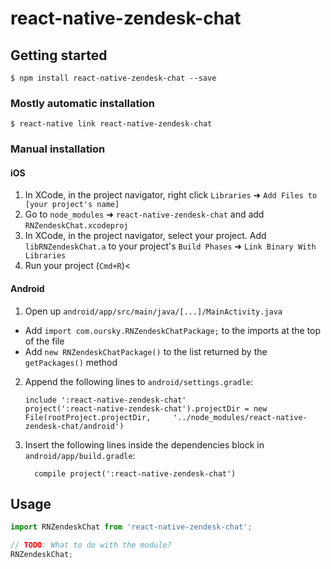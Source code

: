
# react-native-zendesk-chat

## Getting started

`$ npm install react-native-zendesk-chat --save`

### Mostly automatic installation

`$ react-native link react-native-zendesk-chat`

### Manual installation


#### iOS

1. In XCode, in the project navigator, right click `Libraries` ➜ `Add Files to [your project's name]`
2. Go to `node_modules` ➜ `react-native-zendesk-chat` and add `RNZendeskChat.xcodeproj`
3. In XCode, in the project navigator, select your project. Add `libRNZendeskChat.a` to your project's `Build Phases` ➜ `Link Binary With Libraries`
4. Run your project (`Cmd+R`)<

#### Android

1. Open up `android/app/src/main/java/[...]/MainActivity.java`
  - Add `import com.oursky.RNZendeskChatPackage;` to the imports at the top of the file
  - Add `new RNZendeskChatPackage()` to the list returned by the `getPackages()` method
2. Append the following lines to `android/settings.gradle`:
  	```
  	include ':react-native-zendesk-chat'
  	project(':react-native-zendesk-chat').projectDir = new File(rootProject.projectDir, 	'../node_modules/react-native-zendesk-chat/android')
  	```
3. Insert the following lines inside the dependencies block in `android/app/build.gradle`:
  	```
      compile project(':react-native-zendesk-chat')
  	```


## Usage
```javascript
import RNZendeskChat from 'react-native-zendesk-chat';

// TODO: What to do with the module?
RNZendeskChat;
```
  